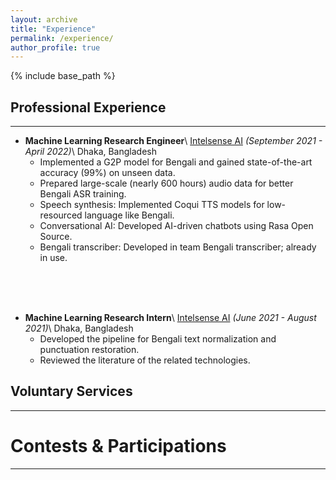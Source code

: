 ```yaml
---
layout: archive
title: "Experience"
permalink: /experience/
author_profile: true
---
```


{% include base_path %}

## Professional Experience

---

* **Machine Learning Research Engineer**\\
[Intelsense AI](https://intelsense.ai/ "https://intelsense.ai/") _(September 2021 - April 2022)_\\
Dhaka, Bangladesh
    * Implemented a G2P model for Bengali and gained state-of-the-art accuracy (99%) on unseen data.
    * Prepared large-scale (nearly 600 hours) audio data for better Bengali ASR training.
    * Speech synthesis: Implemented Coqui TTS models for low-resourced language like Bengali.
    * Conversational AI: Developed AI-driven chatbots using Rasa Open Source.
    * Bengali transcriber: Developed in team Bengali transcriber; already in use.
<br/>
<br/>
<br/>

* **Machine Learning Research Intern**\\
[Intelsense AI](https://intelsense.ai/ "https://intelsense.ai/") _(June 2021 - August 2021)_\\
Dhaka, Bangladesh
    * Developed the pipeline for Bengali text normalization and punctuation restoration.
    * Reviewed the literature of the related technologies.



## Voluntary Services

---

# Contests & Participations

---


<!-- {% for post in site.experience %}
  {% include archive-single.html %}
{% endfor %} -->

